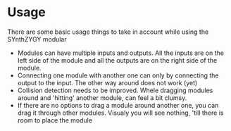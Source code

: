 # Usage

There are some basic usage things to take in account while using the SYnthZYGY modular

* Modules can have multiple inputs and outputs. All the inputs are on the left side of the module and all the outputs are on the right side of the module.
* Connecting one module with another one can only by connecting the output to the input. The other way around does not work (yet)
* Collision detection needs to be improved. Whele dragging modules around and 'hitting' another module, can feel a bit clumsy.
* If there are no options to drag a module around another one, you can drag it through other modules. Visualy you will see nothing, 'till there is room to place the module